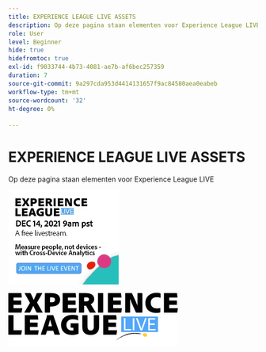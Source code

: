```yaml
---
title: EXPERIENCE LEAGUE LIVE ASSETS
description: Op deze pagina staan elementen voor Experience League LIVE
role: User
level: Beginner
hide: true
hidefromtoc: true
exl-id: f9033744-4b73-4081-ae7b-af6bec257359
duration: 7
source-git-commit: 9a297cda953d4414131657f9ac84580aea0eabeb
workflow-type: tm+mt
source-wordcount: '32'
ht-degree: 0%

---
```


# EXPERIENCE LEAGUE LIVE ASSETS

Op deze pagina staan elementen voor Experience League LIVE

![ Episode 6 het Beeld Sidebar ](assets/exl-live-ep6-sidebar.jpg)

![ Experience League Levend Logo ](assets/exl-live-logo.png)
